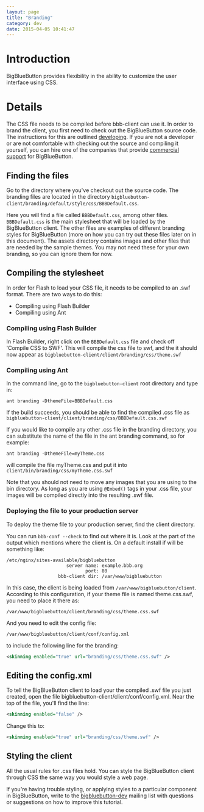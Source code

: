 ```yaml
---
layout: page
title: "Branding"
category: dev
date: 2015-04-05 10:41:47
---
```



# Introduction
BigBlueButton provides flexibility in the ability to customize the user interface using CSS.


# Details

The CSS file needs to be compiled before bbb-client can use it. In order to brand the client, you first need to check out the BigBlueButton source code. The instructions for this are outlined [developing](/dev/setup.html). If you are not a developer or are not comfortable with checking out the source and compiling it yourself, you can hire one of the companies that provide [commercial support](http://bigbluebutton.org/support) for BigBlueButton.

## Finding the files

Go to the directory where you've checkout out the source code. The branding files are located in the directory `bigbluebutton-client/branding/default/style/css/BBBDefault.css`. 

Here you will find a file called `BBBDefault.css`, among other files. `BBBDefault.css` is the main stylesheet that will be loaded by the BigBlueButton client. The other files are examples of different branding styles for BigBlueButton (more on how you can try out these files later on in this document). The assets directory contains images and other files that are needed by the sample themes. You may not need these for your own branding, so you can ignore them for now.

## Compiling the stylesheet

In order for Flash to load your CSS file, it needs to be compiled to an .swf format. There are two ways to do this:

  * Compiling using Flash Builder
  * Compiling using Ant

### Compiling using Flash Builder

In Flash Builder, right click on the `BBBDefault.css` file and check off 'Compile CSS to SWF'. This will compile the css file to swf, and the it should now appear as `bigbluebutton-client/client/branding/css/theme.swf`

### Compiling using Ant

In the command line, go to the `bigbluebutton-client` root directory and type in:

```
ant branding -DthemeFile=BBBDefault.css
```

If the build succeeds, you should be able to find the compiled .css file as `bigbluebutton-client/client/branding/css/BBBDefault.css.swf`

If you would like to compile any other .css file in the branding directory, you can substitute the name of the file in the ant branding command, so for example:

```
ant branding -DthemeFile=myTheme.css
```

will compile the file myTheme.css and put it into `client/bin/branding/css/myTheme.css.swf`

Note that you should not need to move any images that you are using to the bin directory. As long as you are using `@Embed()` tags in your .css file, your images will be compiled directly into the resulting .swf file.

### Deploying the file to your production server

To deploy the theme file to your production server, find the client directory. 

You can run `bbb-conf --check` to find out where it is. Look at the part of the output which mentions where the client is. On a default install if will be something like:

```
/etc/nginx/sites-available/bigbluebutton
                      server name: example.bbb.org
                             port: 80
                   bbb-client dir: /var/www/bigbluebutton
```

In this case, the client is being loaded from `/var/www/bigbluebutton/client`. According to this configuration, if your theme file is named theme.css.swf, you need to place it there as:

```
/var/www/bigbluebutton/client/branding/css/theme.css.swf
```

And you need to edit the config file:

```
/var/www/bigbluebutton/client/conf/config.xml
```

to include the following line for the branding:

```xml
<skinning enabled="true" url="branding/css/theme.css.swf" />
```

## Editing the config.xml

To tell the BigBlueButton client to load your the compiled .swf file you just created, open the file bigbluebutton-client/client/conf/config.xml. Near the top of the file, you'll find the line:

```xml
<skinning enabled="false" />
```

Change this to:

```xml
<skinning enabled="true" url="branding/css/theme.swf" />
```

## Styling the client

All the usual rules for .css files hold. You can style the BigBlueButton client through CSS the same way you would style a web page.

If you're having trouble styling, or applying styles to a particular component in BigBlueButton, write to the [bigbluebutton-dev](http://groups.google.com/group/bigbluebutton-dev) mailing list with questions or suggestions on how to improve this tutorial.
